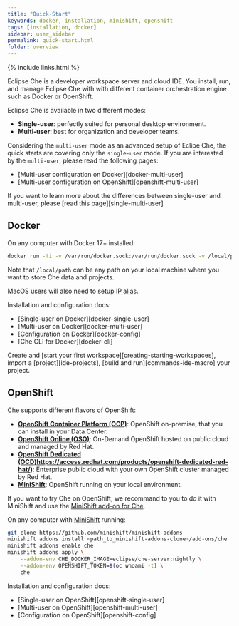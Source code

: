 ```yaml
---
title: "Quick-Start"
keywords: docker, installation, minishift, openshift
tags: [installation, docker]
sidebar: user_sidebar
permalink: quick-start.html
folder: overview
---
```


{% include links.html %}

Eclipse Che is a developer workspace server and cloud IDE. You install, run, and manage Eclipse Che with with different container orchestration engine such as Docker or OpenShift.

Eclipse Che is available in two different modes:
- **Single-user**: perfectly suited for personal desktop environment.
- **Multi-user**: best for organization and developer teams.

Considering the `multi-user` mode as an advanced setup of Eclipe Che, the quick starts are covering only the `single-user` mode. If you are interested by the `multi-user`, please read the following pages:
- [Multi-user configuration on Docker][docker-multi-user]
- [Multi-user configuration on OpenShift][openshift-multi-user]

If you want to learn more about the differences between single-user and multi-user, please [read this page][single-multi-user]


## Docker

On any computer with Docker 17+ installed:

```bash
docker run -ti -v /var/run/docker.sock:/var/run/docker.sock -v /local/path:/data eclipse/che start
```

Note that `/local/path` can be any path on your local machine where you want to store Che data and projects.

MacOS users will also need to setup [IP alias](docker.html#pre-requisites).


Installation and configuration docs:
- [Single-user on Docker][docker-single-user]
- [Multi-user on Docker][docker-multi-user]
- [Configuration on Docker][docker-config]
- [Che CLI for Docker][docker-cli]

Create and [start your first workspace][creating-starting-workspaces], import a [project][ide-projects], [build and run][commands-ide-macro] your project.


## OpenShift

Che supports different flavors of OpenShift:
- **[OpenShift Container Platform (OCP)](https://www.openshift.com/container-platform/index.html)**: OpenShift on-premise, that you can install in your Data Center. 
- **[OpenShift Online (OSO)](https://www.openshift.com/features/index.html)**: On-Demand OpenShift hosted on public cloud and managed by Red Hat.
- **[OpenShift Dedicated (OCD)]([)https://access.redhat.com/products/openshift-dedicated-red-hat/)**: Enterprise public cloud with your own OpenShift cluster managed by Red Hat.
- **[MiniShift](https://www.openshift.org/minishift/)**: OpenShift running on your local environment. 

If you want to try Che on OpenShift, we recommand to you to do it with MiniShift and use the [MiniShift add-on for Che](https://github.com/minishift/minishift-addons/tree/master/add-ons/che). 

On any computer with [MiniShift](https://docs.openshift.org/latest/minishift/getting-started/index.html) running:

```bash
git clone https://github.com/minishift/minishift-addons
minishift addons install <path_to_minishift-addons-clone>/add-ons/che
minishift addons enable che
minishift addons apply \
    --addon-env CHE_DOCKER_IMAGE=eclipse/che-server:nightly \
    --addon-env OPENSHIFT_TOKEN=$(oc whoami -t) \
    che
```

Installation and configuration docs:
- [Single-user on OpenShift][openshift-single-user]
- [Multi-user on OpenShift][openshift-multi-user]
- [Configuration on OpenShift][openshift-config]





